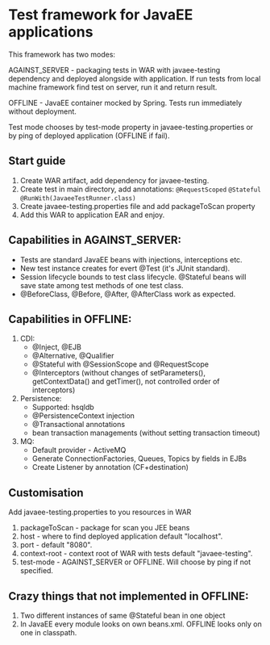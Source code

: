 # Test framework for JavaEE applications  
This framework has two modes:


AGAINST_SERVER - packaging tests in WAR with javaee-testing dependency
and deployed alongside with application. If run tests from local machine
framework find test on server, run it and return result. 


OFFLINE - JavaEE container mocked by Spring. Tests run immediately without 
deployment.


Test mode chooses by test-mode property in javaee-testing.properties or 
by ping of deployed application (OFFLINE if fail).


## Start guide
 1. Create WAR artifact, add dependency for javaee-testing.
 2. Create test in main directory, add annotations:
 `@RequestScoped`
 `@Stateful`
 `@RunWith(JavaeeTestRunner.class)`
 3. Create javaee-testing.properties file and add packageToScan property 
 4. Add this WAR to application EAR and enjoy.


## Capabilities in AGAINST_SERVER:
* Tests are standard JavaEE beans with injections, interceptions etc.
* New test instance creates for evert @Test (it's JUnit standard).
* Session lifecycle bounds to test class lifecycle. @Stateful beans will 
save state among test methods of one test class.
* @BeforeClass, @Before, @After, @AfterClass work as expected.
 

## Capabilities in OFFLINE:
1. CDI:
    * @Inject, @EJB
    * @Alternative, @Qualifier
    * @Stateful with @SessionScope and @RequestScope
    * @Interceptors (without changes of setParameters(), getContextData()
     and getTimer(), not controlled order of interceptors)
2. Persistence:
    * Supported: hsqldb
    * @PersistenceContext injection
    * @Transactional annotations
    * bean transaction managements (without setting transaction timeout)
3. MQ:
    * Default provider - ActiveMQ
    * Generate ConnectionFactories, Queues, Topics by fields in EJBs
    * Create Listener by annotation (CF+destination)
     
## Customisation
Add javaee-testing.properties to you resources in WAR

1. packageToScan - package for scan you JEE beans
2. host - where to find deployed application default "localhost". 
3. port - default "8080".
4. context-root - context root of WAR with tests default "javaee-testing".
5. test-mode - AGAINST_SERVER or OFFLINE. Will choose by ping if not specified.

## Crazy things that not implemented in OFFLINE:
1. Two different instances of same @Stateful bean in one object
2. In JavaEE every module looks on own beans.xml. OFFLINE looks only on 
one in classpath.

